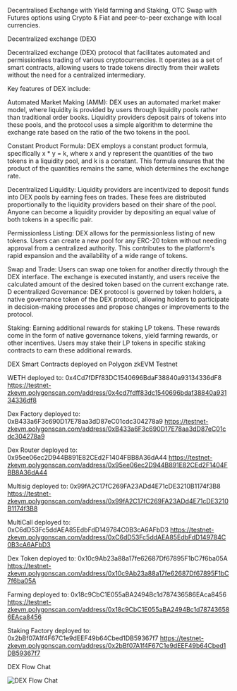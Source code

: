 Decentralised Exchange with Yield farming and Staking, OTC Swap with Futures options using Crypto & Fiat and peer-to-peer exchange with local currencies.

Decentralized exchange (DEX)

Decentralized exchange (DEX) protocol that facilitates automated and permissionless trading of various cryptocurrencies. It operates as a set of smart contracts, allowing users to trade tokens directly from their wallets without the need for a centralized intermediary.

Key features of DEX include:

Automated Market Making (AMM): DEX uses an automated market maker model, where liquidity is provided by users through liquidity pools rather than traditional order books. Liquidity providers deposit pairs of tokens into these pools, and the protocol uses a simple algorithm to determine the exchange rate based on the ratio of the two tokens in the pool.

Constant Product Formula: DEX employs a constant product formula, specifically x * y = k, where x and y represent the quantities of the two tokens in a liquidity pool, and k is a constant. This formula ensures that the product of the quantities remains the same, which determines the exchange rate.

Decentralized Liquidity: Liquidity providers are incentivized to deposit funds into DEX pools by earning fees on trades. These fees are distributed proportionally to the liquidity providers based on their share of the pool. Anyone can become a liquidity provider by depositing an equal value of both tokens in a specific pair.

Permissionless Listing: DEX allows for the permissionless listing of new tokens. Users can create a new pool for any ERC-20 token without needing approval from a centralized authority. This contributes to the platform's rapid expansion and the availability of a wide range of tokens.

Swap and Trade: Users can swap one token for another directly through the DEX interface. The exchange is executed instantly, and users receive the calculated amount of the desired token based on the current exchange rate.
D
ecentralized Governance: DEX protocol is governed by token holders, a native governance token of the DEX protocol, allowing holders to participate in decision-making processes and propose changes or improvements to the protocol.

Staking: Earning additional rewards for staking LP tokens. These rewards come in the form of native governance tokens, yield farming rewards, or other incentives. Users may stake their LP tokens in specific staking contracts to earn these additional rewards.


DEX Smart Contracts deployed on Polygon zkEVM Testnet


WETH deployed to: 0x4Cd7fDFf83DC1540696BdaF38840a93134336dF8
https://testnet-zkevm.polygonscan.com/address/0x4cd7fdff83dc1540696bdaf38840a93134336df8

Dex Factory deployed to: 0xB433a6F3c690D17E78aa3dD87eC01cdc304278a9
https://testnet-zkevm.polygonscan.com/address/0xB433a6F3c690D17E78aa3dD87eC01cdc304278a9

Dex Router deployed to:  0x95ee06ec2D944B891E82CEd2F1404FBB8A36dA44
https://testnet-zkevm.polygonscan.com/address/0x95ee06ec2D944B891E82CEd2F1404FBB8A36dA44

Multisig deployed to: 0x99fA2C17fC269FA23ADd4E71cDE3210B1174f3B8
https://testnet-zkevm.polygonscan.com/address/0x99fA2C17fC269FA23ADd4E71cDE3210B1174f3B8

MultiCall deployed to: 0xC6dD53Fc5ddAEA85EdbFdD149784C0B3cA6AFbD3
https://testnet-zkevm.polygonscan.com/address/0xC6dD53Fc5ddAEA85EdbFdD149784C0B3cA6AFbD3

Dex Token deployed to: 0x10c9Ab23a88a17fe62687Df67895F1bC7f6ba05A
https://testnet-zkevm.polygonscan.com/address/0x10c9Ab23a88a17fe62687Df67895F1bC7f6ba05A

Farming deployed to: 0x18c9CbC1E055aBA2494Bc1d787436586EAca8456
https://testnet-zkevm.polygonscan.com/address/0x18c9CbC1E055aBA2494Bc1d787436586EAca8456

Staking Factory deployed to: 0x2bBf07A1f4F67C1e9dEEF49b64Cbed1DB59367f7
https://testnet-zkevm.polygonscan.com/address/0x2bBf07A1f4F67C1e9dEEF49b64Cbed1DB59367f7



DEX Flow Chat

![DEX Flow Chat](https://cdn.dorahacks.io/static/files/18c2a92dafeeea47620722945cbb6d50.png)

